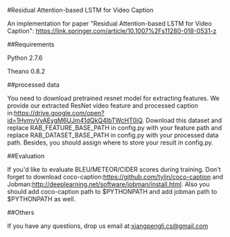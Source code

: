 #Residual Attention-based LSTM for Video Caption

An implementation for paper "Residual Attention-based LSTM for Video Caption": https://link.springer.com/article/10.1007%2Fs11280-018-0531-z

##Requirements

 Python 2.7.6

 Theano 0.8.2

##processed data

 You need to download pretrained resnet model for extracting features.
 We provide our extracted ResNet video feature and processed caption in:https://drive.google.com/open?id=1HymvVvAEygM6UJm41dQkQ4IbTWcHT0iQ. Download this dataset and replace RAB_FEATURE_BASE_PATH in config.py with your feature path and replace RAB_DATASET_BASE_PATH in config.py with your processed data path. Besides, you should assign where to store your result in config.py.

##Evaluation

 If you'd like to evaluate BLEU/METEOR/CIDER scores during training. Don't forget
 to download coco-caption:https://github.com/tylin/coco-caption and Jobman:http://deeplearning.net/software/jobman/install.html.
 Also you should add coco-caption path to $PYTHONPATH and add jobman path to $PYTHONPATH as well.

##Others

 If you have any questions, drop us email at:xiangpengli.cs@gmail.com
